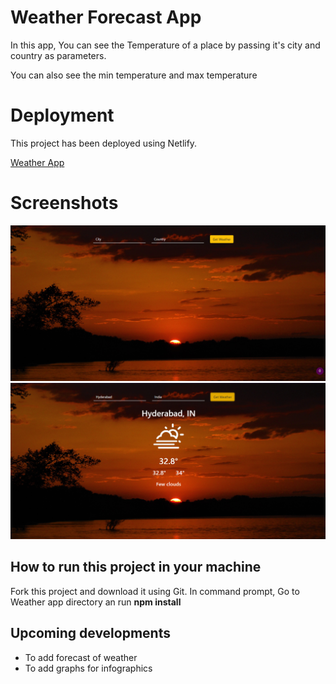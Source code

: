 

# Weather Forecast App

In this app, You can see the Temperature of a place by passing it's city and country as parameters.

You can also see the min temperature and max temperature

# Deployment

This project has been deployed using Netlify.

[Weather App](https://appmajix-atlurinikhil-weather.netlify.app/)


# Screenshots

![home screen](https://github.com/AtluriNikhil/Weather-App/blob/main/SS/Landing.png)
![weather screen](https://github.com/AtluriNikhil/Weather-App/blob/main/SS/Request.png)

## How to run this project in your machine

Fork this project and download it using Git.
In command prompt, Go to Weather app directory an run __**npm install**__

## Upcoming developments

 - To add forecast of weather
 - To add graphs for infographics

